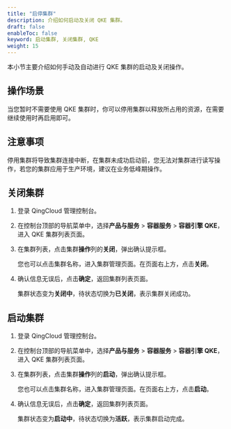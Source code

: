```yaml
---
title: "启停集群"
description: 介绍如何启动及关闭 QKE 集群。
draft: false
enableToc: false
keyword: 启动集群, 关闭集群, QKE 
weight: 15
---
```


本小节主要介绍如何手动及自动进行 QKE 集群的启动及关闭操作。

## 操作场景

当您暂时不需要使用 QKE 集群时，你可以停用集群以释放所占用的资源，在需要继续使用时再启用即可。

## 注意事项

停用集群将导致集群连接中断，在集群未成功启动前，您无法对集群进行读写操作，若您的集群应用于生产环境，建议在业务低峰期操作。

## 关闭集群

1. 登录 QingCloud 管理控制台。

2. 在控制台顶部的导航菜单中，选择**产品与服务** > **容器服务** > **容器引擎 QKE**，进入 QKE 集群列表页面。

3. 在集群列表，点击集群**操作**列的**关闭**，弹出确认提示框。

   您也可以点击集群名称，进入集群管理页面。在页面右上方，点击**关闭**。

4. 确认信息无误后，点击**确定**，返回集群列表页面。

   集群状态变为**关闭中**，待状态切换为**已关闭**，表示集群关闭成功。

## 启动集群

1. 登录 QingCloud 管理控制台。

2. 在控制台顶部的导航菜单中，选择**产品与服务** > **容器服务** > **容器引擎 QKE**，进入 QKE 集群列表页面。

3. 在集群列表，点击集群**操作**列的**启动**，弹出确认提示框。

   您也可以点击集群名称，进入集群管理页面。在页面右上方，点击**启动**。

4. 确认信息无误后，点击**确定**，返回集群列表页面。

   集群状态变为**启动中**，待状态切换为**活跃**，表示集群启动完成。


